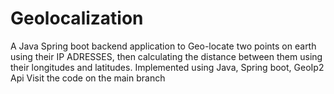 # Geolocalization
A Java Spring boot backend application to Geo-locate two points on earth using their IP ADRESSES, then calculating the distance between them using their longitudes and latitudes. Implemented using Java, Spring boot, GeoIp2 Api
Visit the code on the main branch
